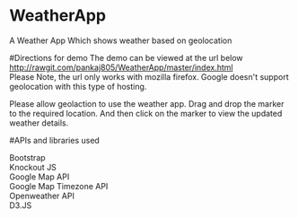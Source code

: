 # WeatherApp
A Weather App Which shows weather based on geolocation

#Directions for demo
The demo can be viewed at the url below  
http://rawgit.com/pankaj805/WeatherApp/master/index.html  
Please Note, the url only works with mozilla firefox. Google doesn't support geolocation with this type of hosting.  

Please allow geolaction to use the weather app. Drag and drop the marker to the required location. And then click on the marker to view the updated weather details.

#APIs and libraries used

Bootstrap  
Knockout JS  
Google Map API  
Google Map Timezone API  
Openweather API  
D3.JS  
